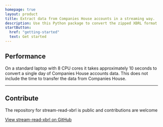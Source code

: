 ```yaml
---
homepage: true
layout: product
title: Extract data from Companies House accounts in a streaming way.
description: Use this Python package to convert the zipped XBRL format that Companies House supplies into a single data frame of 38 columns.
startButton:
  href: "getting-started"
  text: Get started
---
```


<div class="govuk-grid-row">
  <section class="govuk-grid-column-two-thirds-from-desktop govuk-!-margin-bottom-6">
    <h2 class="govuk-heading-m govuk-!-font-size-27">Performance</h2>
    <p class="govuk-body">On a standard laptop with 8 CPU cores it takes approximately 10 seconds to convert a single day of Companies House accounts data. This does not include the time to transfer the data from Companies House.</p>
  </section>

</div>

<div class="govuk-grid-row">
<section class="govuk-grid-column-full">
    <hr class="govuk-section-break govuk-section-break--visible govuk-section-break--xl govuk-!-margin-top-0">
    <h2 class="govuk-heading-m govuk-!-font-size-27">Contribute</h2>
    <p class="govuk-body">The repository for stream-read-xbrl is public and contributions are welcome</p>
    <p class="govuk-body"><a class="govuk-link govuk-!-font-weight-bold" href="https://github.com/uktrade/stream-read-xbrl">View stream-read-xbrl on GitHub</a></p>
</section>
</div>